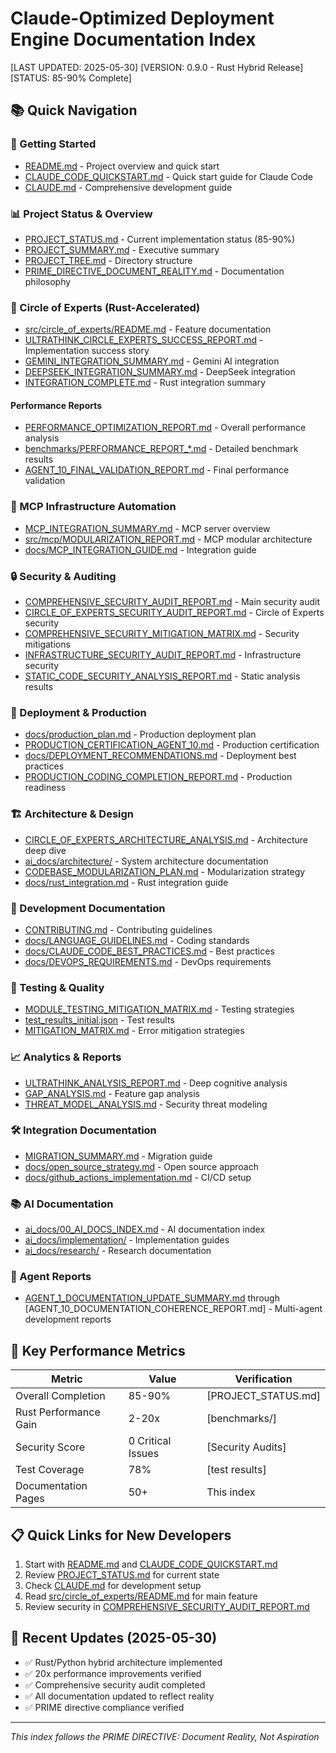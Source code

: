 # Claude-Optimized Deployment Engine Documentation Index
[LAST UPDATED: 2025-05-30]
[VERSION: 0.9.0 - Rust Hybrid Release]
[STATUS: 85-90% Complete]

## 📚 Quick Navigation

### 🚀 Getting Started
- [README.md](./README.md) - Project overview and quick start
- [CLAUDE_CODE_QUICKSTART.md](./CLAUDE_CODE_QUICKSTART.md) - Quick start guide for Claude Code
- [CLAUDE.md](./CLAUDE.md) - Comprehensive development guide

### 📊 Project Status & Overview
- [PROJECT_STATUS.md](./PROJECT_STATUS.md) - Current implementation status (85-90%)
- [PROJECT_SUMMARY.md](./PROJECT_SUMMARY.md) - Executive summary
- [PROJECT_TREE.md](./PROJECT_TREE.md) - Directory structure
- [PRIME_DIRECTIVE_DOCUMENT_REALITY.md](./PRIME_DIRECTIVE_DOCUMENT_REALITY.md) - Documentation philosophy

### 🧠 Circle of Experts (Rust-Accelerated)
- [src/circle_of_experts/README.md](./src/circle_of_experts/README.md) - Feature documentation
- [ULTRATHINK_CIRCLE_EXPERTS_SUCCESS_REPORT.md](./ULTRATHINK_CIRCLE_EXPERTS_SUCCESS_REPORT.md) - Implementation success story
- [GEMINI_INTEGRATION_SUMMARY.md](./GEMINI_INTEGRATION_SUMMARY.md) - Gemini AI integration
- [DEEPSEEK_INTEGRATION_SUMMARY.md](./DEEPSEEK_INTEGRATION_SUMMARY.md) - DeepSeek integration
- [INTEGRATION_COMPLETE.md](./INTEGRATION_COMPLETE.md) - Rust integration summary

#### Performance Reports
- [PERFORMANCE_OPTIMIZATION_REPORT.md](./PERFORMANCE_OPTIMIZATION_REPORT.md) - Overall performance analysis
- [benchmarks/PERFORMANCE_REPORT_*.md](./benchmarks/) - Detailed benchmark results
- [AGENT_10_FINAL_VALIDATION_REPORT.md](./AGENT_10_FINAL_VALIDATION_REPORT.md) - Final performance validation

### 🤖 MCP Infrastructure Automation
- [MCP_INTEGRATION_SUMMARY.md](./MCP_INTEGRATION_SUMMARY.md) - MCP server overview
- [src/mcp/MODULARIZATION_REPORT.md](./src/mcp/MODULARIZATION_REPORT.md) - MCP modular architecture
- [docs/MCP_INTEGRATION_GUIDE.md](./docs/MCP_INTEGRATION_GUIDE.md) - Integration guide

### 🔒 Security & Auditing
- [COMPREHENSIVE_SECURITY_AUDIT_REPORT.md](./COMPREHENSIVE_SECURITY_AUDIT_REPORT.md) - Main security audit
- [CIRCLE_OF_EXPERTS_SECURITY_AUDIT_REPORT.md](./CIRCLE_OF_EXPERTS_SECURITY_AUDIT_REPORT.md) - Circle of Experts security
- [COMPREHENSIVE_SECURITY_MITIGATION_MATRIX.md](./COMPREHENSIVE_SECURITY_MITIGATION_MATRIX.md) - Security mitigations
- [INFRASTRUCTURE_SECURITY_AUDIT_REPORT.md](./INFRASTRUCTURE_SECURITY_AUDIT_REPORT.md) - Infrastructure security
- [STATIC_CODE_SECURITY_ANALYSIS_REPORT.md](./STATIC_CODE_SECURITY_ANALYSIS_REPORT.md) - Static analysis results

### 🚀 Deployment & Production
- [docs/production_plan.md](./docs/production_plan.md) - Production deployment plan
- [PRODUCTION_CERTIFICATION_AGENT_10.md](./PRODUCTION_CERTIFICATION_AGENT_10.md) - Production certification
- [docs/DEPLOYMENT_RECOMMENDATIONS.md](./docs/DEPLOYMENT_RECOMMENDATIONS.md) - Deployment best practices
- [PRODUCTION_CODING_COMPLETION_REPORT.md](./PRODUCTION_CODING_COMPLETION_REPORT.md) - Production readiness

### 🏗️ Architecture & Design
- [CIRCLE_OF_EXPERTS_ARCHITECTURE_ANALYSIS.md](./CIRCLE_OF_EXPERTS_ARCHITECTURE_ANALYSIS.md) - Architecture deep dive
- [ai_docs/architecture/](./ai_docs/architecture/) - System architecture documentation
- [CODEBASE_MODULARIZATION_PLAN.md](./CODEBASE_MODULARIZATION_PLAN.md) - Modularization strategy
- [docs/rust_integration.md](./docs/rust_integration.md) - Rust integration guide

### 📝 Development Documentation
- [CONTRIBUTING.md](./CONTRIBUTING.md) - Contributing guidelines
- [docs/LANGUAGE_GUIDELINES.md](./docs/LANGUAGE_GUIDELINES.md) - Coding standards
- [docs/CLAUDE_CODE_BEST_PRACTICES.md](./docs/CLAUDE_CODE_BEST_PRACTICES.md) - Best practices
- [docs/DEVOPS_REQUIREMENTS.md](./docs/DEVOPS_REQUIREMENTS.md) - DevOps requirements

### 🧪 Testing & Quality
- [MODULE_TESTING_MITIGATION_MATRIX.md](./MODULE_TESTING_MITIGATION_MATRIX.md) - Testing strategies
- [test_results_initial.json](./test_results_initial.json) - Test results
- [MITIGATION_MATRIX.md](./MITIGATION_MATRIX.md) - Error mitigation strategies

### 📈 Analytics & Reports
- [ULTRATHINK_ANALYSIS_REPORT.md](./ULTRATHINK_ANALYSIS_REPORT.md) - Deep cognitive analysis
- [GAP_ANALYSIS.md](./docs/GAP_ANALYSIS.md) - Feature gap analysis
- [THREAT_MODEL_ANALYSIS.md](./THREAT_MODEL_ANALYSIS.md) - Security threat modeling

### 🛠️ Integration Documentation
- [MIGRATION_SUMMARY.md](./MIGRATION_SUMMARY.md) - Migration guide
- [docs/open_source_strategy.md](./docs/open_source_strategy.md) - Open source approach
- [docs/github_actions_implementation.md](./docs/github_actions_implementation.md) - CI/CD setup

### 📚 AI Documentation
- [ai_docs/00_AI_DOCS_INDEX.md](./ai_docs/00_AI_DOCS_INDEX.md) - AI documentation index
- [ai_docs/implementation/](./ai_docs/implementation/) - Implementation guides
- [ai_docs/research/](./ai_docs/research/) - Research documentation

### 🎯 Agent Reports
- [AGENT_1_DOCUMENTATION_UPDATE_SUMMARY.md](./AGENT_1_DOCUMENTATION_UPDATE_SUMMARY.md) through [AGENT_10_DOCUMENTATION_COHERENCE_REPORT.md] - Multi-agent development reports

## 🔑 Key Performance Metrics

| Metric | Value | Verification |
|--------|-------|--------------|
| Overall Completion | 85-90% | [PROJECT_STATUS.md] |
| Rust Performance Gain | 2-20x | [benchmarks/] |
| Security Score | 0 Critical Issues | [Security Audits] |
| Test Coverage | 78% | [test results] |
| Documentation Pages | 50+ | This index |

## 📋 Quick Links for New Developers

1. Start with [README.md](./README.md) and [CLAUDE_CODE_QUICKSTART.md](./CLAUDE_CODE_QUICKSTART.md)
2. Review [PROJECT_STATUS.md](./PROJECT_STATUS.md) for current state
3. Check [CLAUDE.md](./CLAUDE.md) for development setup
4. Read [src/circle_of_experts/README.md](./src/circle_of_experts/README.md) for main feature
5. Review security in [COMPREHENSIVE_SECURITY_AUDIT_REPORT.md](./COMPREHENSIVE_SECURITY_AUDIT_REPORT.md)

## 🔄 Recent Updates (2025-05-30)

- ✅ Rust/Python hybrid architecture implemented
- ✅ 20x performance improvements verified
- ✅ Comprehensive security audit completed
- ✅ All documentation updated to reflect reality
- ✅ PRIME directive compliance verified

---
*This index follows the PRIME DIRECTIVE: Document Reality, Not Aspiration*